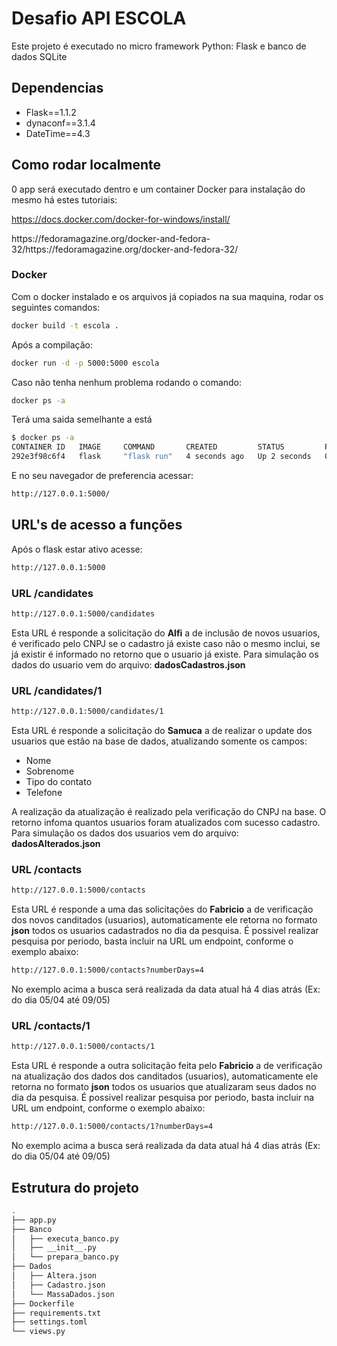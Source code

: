 # Desafio API ESCOLA

Este projeto é executado no micro framework Python: Flask e banco de dados SQLite

## Dependencias

- Flask==1.1.2
- dynaconf==3.1.4
- DateTime==4.3


## Como rodar localmente
0 app será executado dentro e um container Docker para instalação do mesmo há estes tutoriais:<p>
https://docs.docker.com/docker-for-windows/install/ </p>
<p>https://fedoramagazine.org/docker-and-fedora-32/https://fedoramagazine.org/docker-and-fedora-32/</p>

### Docker

Com o docker instalado e os arquivos já copiados na sua maquina, rodar os seguintes comandos:
```sh
docker build -t escola .
```
Após a compilação:
```sh
docker run -d -p 5000:5000 escola
```
Caso não tenha nenhum problema rodando o comando:
```sh
docker ps -a
```
Terá uma saida semelhante a está
```sh
$ docker ps -a
CONTAINER ID   IMAGE     COMMAND       CREATED         STATUS         PORTS                    NAMES
292e3f98c6f4   flask     "flask run"   4 seconds ago   Up 2 seconds   0.0.0.0:5000->5000/tcp   gifted_brahmagupta
```
E no seu navegador de preferencia acessar:
```sh
http://127.0.0.1:5000/
```

## URL's de acesso a funções
Após o flask estar ativo acesse:
```sh
http://127.0.0.1:5000
```
### URL /candidates
```sh
http://127.0.0.1:5000/candidates
```
Esta URL é responde a solicitação do **Alfi** a de inclusão de novos usuarios, é verificado pelo CNPJ se o cadastro já existe caso não o mesmo inclui, se já existir é informado no retorno que o usuario já existe. Para simulação os dados do usuario vem do arquivo: **dadosCadastros.json**

### URL /candidates/1
```sh
http://127.0.0.1:5000/candidates/1
```
Esta URL é responde a solicitação do **Samuca** a de realizar o update dos usuarios que estão na base de dados, atualizando somente os campos:
- Nome
- Sobrenome
- Tipo do contato
- Telefone

A realização da atualização é realizado pela verificação do CNPJ na base. O retorno infoma quantos usuarios foram atualizados com sucesso cadastro. 
Para simulação os dados dos usuarios vem do arquivo: **dadosAlterados.json**


### URL /contacts
```sh
http://127.0.0.1:5000/contacts
```
Esta URL é responde a uma das solicitações do **Fabricio** a de verificação dos novos canditados (usuarios), automaticamente ele retorna no formato **json** todos os usuarios cadastrados no dia da pesquisa.
É possivel realizar pesquisa por periodo, basta incluir na URL um endpoint, conforme o exemplo abaixo:

```sh
http://127.0.0.1:5000/contacts?numberDays=4
```
No exemplo acima a busca será realizada da data atual há 4 dias atrás (Ex: do dia 05/04 até 09/05)


### URL /contacts/1

```sh
http://127.0.0.1:5000/contacts/1
```
Esta URL é responde a outra solicitação feita pelo **Fabricio** a de verificação na atualização dos dados dos canditados (usuarios), automaticamente ele retorna no formato **json** todos os usuarios que atualizaram seus dados no dia da pesquisa.
É possivel realizar pesquisa por periodo, basta incluir na URL um endpoint, conforme o exemplo abaixo:

```sh
http://127.0.0.1:5000/contacts/1?numberDays=4
```
No exemplo acima a busca será realizada da data atual há 4 dias atrás (Ex: do dia 05/04 até 09/05)

## Estrutura do projeto
```sh
.
├── app.py
├── Banco
│   ├── executa_banco.py
│   ├── __init__.py
│   └── prepara_banco.py
├── Dados
│   ├── Altera.json
│   ├── Cadastro.json
│   └── MassaDados.json
├── Dockerfile
├── requirements.txt
├── settings.toml
└── views.py

```

